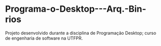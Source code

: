 # Programa-o-Desktop---Arq.-Bin-rios
Projeto desenvolvido durante a disciplina de Programação Desktop; curso de engenharia de software na UTFPR.
